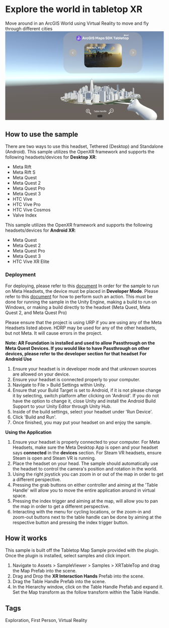 # Explore the world in tabletop XR

Move around in an ArcGIS World using Virtual Reality to move and fly through different cities
![Image of XR Table Top](XRTableTop.png)

## How to use the sample

There are two ways to use this headset, Tethered (Desktop) and Standalone (Android). This sample utilizes the OpenXR framework and supports the following headsets/devices for **Desktop XR**:
- Meta Rift
- Meta Rift S
- Meta Quest
- Meta Quest 2
- Meta Quest Pro
- Meta Quest 3
- HTC Vive
- HTC Vive Pro
- HTC Vive Cosmos
- Valve Index

This sample utilizes the OpenXR framework and supports the following headsets/devices for **Android XR**:
- Meta Quest
- Meta Quest 2
- Meta Quest Pro
- Meta Quest 3
- HTC Vive XR Elite

### Deployment

For deploying, please refer to this [document](https://developers.arcgis.com/unity/deployment/)
In order for the sample to run on Meta Headsets, the device must be placed in **Developer Mode**. Please refer to this [document](https://developer.oculus.com/documentation/native/android/mobile-intro/) for how to perform such an action. This must be done for running the sample in the Unity Engine, making a build to run on Windows, or making a build directly to the headset (Meta Quest, Meta Quest 2, and Meta Quest Pro)

Please ensure that the project is using URP if you are using any of the Meta Headsets listed above. HDRP may be used for any of the other headsets, but not Meta. It will cause errors in the project. 

**Note: AR Foundation is installed and used to allow Passthrough on the Meta Quest Devices. If you would like to have Passthrough on other devices, please refer to the developer section for that headset**
**For Android Use**
1. Ensure your headset is in developer mode and that unknown sources are allowed on your device.
2. Ensure your headset is connected properly to your computer.
3. Navigate to File > Build Settings within Unity.
4. Ensure that your Build Target is set to Android, if it is not please change it by selecting, switch platform after clicking on 'Android'. If you do not have the option to change it, close Unity and install the Android Build Support to your Unity Editor through Unity Hub.
5. Inside of the build settings, select your headset under 'Run Device'.
6. Click 'Build and Run'.
7. Once finished, you may put your headset on and enjoy the sample.

**Using the Application**
1. Ensure your headset is properly connected to your computer. For Meta Headsets, make sure the Meta Desktop App is open and your headset says **connected** in the **devices** section. For Steam VR headsets, ensure Steam is open and Steam VR is running. 
2. Place the headset on your head. The sample should automatically use the headset to control the camera's position and rotation in the world. 
3. Using the right joystick you can zoom in or out of the map in order to get a different perspective.
4. Pressing the grab buttons on either controller and aiming at the 'Table Handle' will allow you to move the entire application around in virtual space.
5. Pressing the index trigger and aiming at the map, will allow you to pan the map in order to get a different perspective.
6. Interacting with the menu for cycling locations, or the zoom-in and zoom-out buttons next to the table handle can be done by aiming at the respective button and pressing the index trigger button.

## How it works

This sample is built off the Tabletop Map Sample provided with the plugin. Once the plugin is installed, select samples and click import.

1. Navigate to Assets > SampleViewer > Samples > XRTableTop and drag the Map Prefab into the scene.
2. Drag and Drop the **XR Interaction Hands** Prefab into the scene.
3. Drag the Table Handle Prefab into the scene.
4. In the Hierarchy window, click on the Table Handle Prefab and expand it. Set the Map transform as the follow transform within the Table Handle.

## Tags

Exploration, First Person, Virtual Reality

